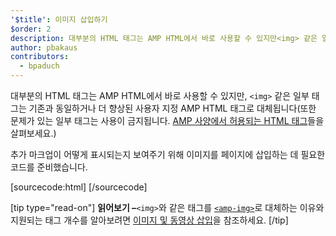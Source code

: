 ```yaml
---
'$title': 이미지 삽입하기
$order: 2
description: 대부분의 HTML 태그는 AMP HTML에서 바로 사용할 수 있지만<img> 같은 일부 태그는 기존과 동일하거나 더 향상된 사용자 지정 AMP HTML 태그로 대체됩니다
author: pbakaus
contributors:
  - bpaduch
---
```


대부분의 HTML 태그는 AMP HTML에서 바로 사용할 수 있지만, `<img>` 같은 일부 태그는 기존과 동일하거나 더 향상된 사용자 지정 AMP HTML 태그로 대체됩니다(또한 문제가 있는 일부 태그는 사용이 금지됩니다. [AMP 사양에서 허용되는 HTML 태그](../../../../documentation/guides-and-tutorials/learn/spec/amphtml.md)들을 살펴보세요.)

추가 마크업이 어떻게 표시되는지 보여주기 위해 이미지를 페이지에 삽입하는 데 필요한 코드를 준비했습니다.

[sourcecode:html]
<amp-img src="welcome.jpg" alt="Welcome" height="400" width="800"></amp-img>
[/sourcecode]

[tip type="read-on"] **읽어보기 –**`<img>`와 같은 태그를 [`<amp-img>`](../../../../documentation/components/reference/amp-img.md)로 대체하는 이유와 지원되는 태그 개수를 알아보려면 [이미지 및 동영상 삽입](../../../../documentation/guides-and-tutorials/develop/media_iframes_3p/index.md)을 참조하세요. [/tip]

